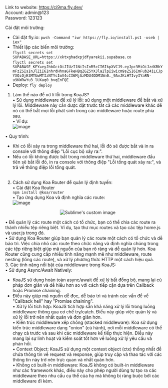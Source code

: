 Link to website: https://ci9ma.fly.dev/  
Account: admin@123  
Password: 123123

Cài đặt môi trường:  
- Cài đặt fly.io: `pwsh -Command "iwr https://fly.io/install.ps1 -useb | iex"`  
- Thiết lập các biến môi trường:  
    `flyctl secrets set SUPABASE_URL=https://xktxghadxpjdfyarekii.supabase.co`    
    `flyctl secrets set SUPABASE_KEY=eyJhbGciOiJIUzI1NiIsInR5cCI6IkpXVCJ9.eyJpc3MiOiJzdXBhYmFzZSIsInJlZiI6InhrdHhnaGFkeHBqZGZ5YXJla2lpIiwicm9sZSI6ImFub24iLCJpYXQiOjE3MTUwMTIzNTYsImV4cCI6MjAzMDU4ODM1Nn0._9AvJKiHTIvyIYaRN-u9KWRwYu3_lUXaq0_bvqEnFQE`  
-  Deploy: `fly deploy`  
1.	Làm thế nào để xử lí lỗi trong KoaJS?  
•	Sử dụng middleware để xử lý lỗi: sử dụng một middleware để bắt và xử lý lỗi. Middleware này cần được đặt trước tất cả các middleware khác để nó có thể bắt mọi lỗi phát sinh trong các middleware hoặc route phía sau.  
•	Ví dụ:  
![image](https://github.com/mongquamonNT106/DoAnWeb/assets/113243759/0388ee68-44d1-4db6-9e8f-49f00de2f16e)

•	Quy trình:  
-	Khi có lỗi xảy ra trong middleware thứ hai, lỗi đó sẽ được bắt và in ra console với thông điệp "Lỗi cục bộ xảy ra:".  
-	Nếu có lỗi không được bắt trong middleware thứ hai, middleware đầu tiên sẽ bắt lỗi đó, in ra console với thông điệp "Lỗi tổng quát xảy ra:", và trả về thông điệp lỗi tổng quát.  
   
2.  Cách sử dụng Koa Router để quản lý định tuyến:  
•	Cài đặt Koa Router  
`npm install @koa/router`  
•	Tạo ứng dụng Koa và định nghĩa các route:  
   ![image](https://github.com/mongquamonNT106/DoAnWeb/assets/113243759/50028932-fef9-49ca-861c-a38d013f8e09)
 	<p align="center">
      <img src="https://github.com/mongquamonNT106/DoAnWeb/assets/113243759/50028932-fef9-49ca-861c-a38d013f8e09" alt="Sublime's custom image"/>
    </p>

•	Để quản lý các route một cách có tổ chức, bạn có thể chia các route ra thành nhiều tệp riêng biệt. Ví dụ, tạo thư mục routes và tạo các tệp home.js và user.js trong đó.  
•	Sử dụng Koa Router giúp bạn quản lý các route một cách có tổ chức và dễ bảo trì. Việc chia nhỏ các route theo chức năng và định nghĩa chúng trong các tệp riêng biệt giúp mã nguồn của bạn rõ ràng và dễ quản lý hơn. Koa Router cũng cung cấp nhiều tính năng mạnh mẽ như middleware, route nesting (lồng các route), và xử lý phương thức HTTP một cách hiệu quả.  
3. Các tính năng nổi bật của middleware trong KoaJS:  
•	Sử dụng Async/Await Natively:  
-	KoaJS sử dụng hoàn toàn async/await để xử lý bất đồng bộ, mang lại cú pháp đơn giản và dễ hiểu hơn so với cách tiếp cận dựa trên Callback hoặc Promise chaining.  
-	Điều này giúp mã nguồn dễ đọc, dễ bảo trì và tránh các vấn đề về "Callback hell" hay "Promise chaining".  
•	Xử lý lỗi tích hợp: KoaJS tích hợp sẵn khả năng xử lý lỗi trong luồng middleware thông qua cơ chế try/catch. Điều này giúp việc quản lý và xử lý lỗi trở nên nhất quán và đơn giản hơn.  
•	Kiến trúc middleware xếp chồng (stacked middleware): Koa sử dụng kiến trúc middleware dạng "onion" (củ hành), nơi mỗi middleware có thể chạy cả trước và sau khi các middleware kế tiếp thực hiện. Điều này mang lại sự linh hoạt và kiểm soát tốt hơn về luồng xử lý yêu cầu và phản hồi.  
•	Context Object: KoaJS sử dụng một context object (ctx) thống nhất để chứa thông tin về request và response, giúp truy cập và thao tác với các thông tin này trở nên trực quan và nhất quán hơn.  
•	Không có built-in middleware: KoaJS không có built-in middleware như các framework khác, điều này cho phép người dùng tự tạo ra các middleware theo nhu cầu cụ thể của họ mà không bị ràng buộc bởi các middleware đi kèm.  
